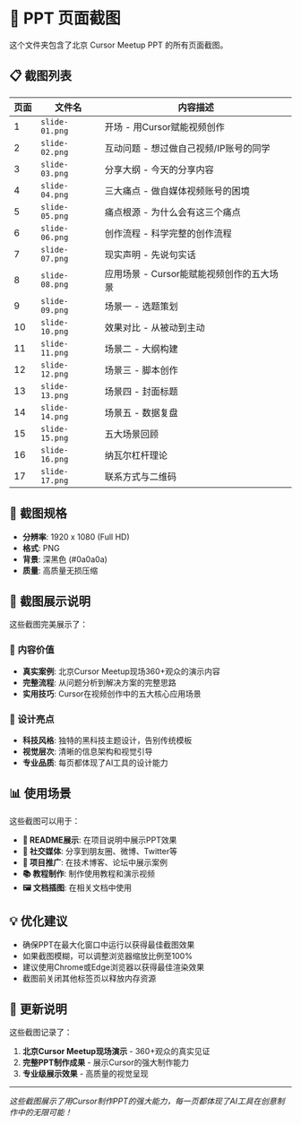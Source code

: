 # 📸 PPT 页面截图

这个文件夹包含了北京 Cursor Meetup PPT 的所有页面截图。

## 📋 截图列表

| 页面 | 文件名 | 内容描述 |
|------|--------|----------|
| 1 | `slide-01.png` | 开场 - 用Cursor赋能视频创作 |
| 2 | `slide-02.png` | 互动问题 - 想过做自己视频/IP账号的同学 |
| 3 | `slide-03.png` | 分享大纲 - 今天的分享内容 |
| 4 | `slide-04.png` | 三大痛点 - 做自媒体视频账号的困境 |
| 5 | `slide-05.png` | 痛点根源 - 为什么会有这三个痛点 |
| 6 | `slide-06.png` | 创作流程 - 科学完整的创作流程 |
| 7 | `slide-07.png` | 现实声明 - 先说句实话 |
| 8 | `slide-08.png` | 应用场景 - Cursor能赋能视频创作的五大场景 |
| 9 | `slide-09.png` | 场景一 - 选题策划 |
| 10 | `slide-10.png` | 效果对比 - 从被动到主动 |
| 11 | `slide-11.png` | 场景二 - 大纲构建 |
| 12 | `slide-12.png` | 场景三 - 脚本创作 |
| 13 | `slide-13.png` | 场景四 - 封面标题 |
| 14 | `slide-14.png` | 场景五 - 数据复盘 |
| 15 | `slide-15.png` | 五大场景回顾 |
| 16 | `slide-16.png` | 纳瓦尔杠杆理论 |
| 17 | `slide-17.png` | 联系方式与二维码 |

## 🎯 截图规格

- **分辨率**: 1920 x 1080 (Full HD)
- **格式**: PNG
- **背景**: 深黑色 (#0a0a0a)
- **质量**: 高质量无损压缩

## 📸 截图展示说明

这些截图完美展示了：

### 🎯 **内容价值**
- **真实案例**: 北京Cursor Meetup现场360+观众的演示内容
- **完整流程**: 从问题分析到解决方案的完整思路
- **实用技巧**: Cursor在视频创作中的五大核心应用场景

### 🎨 **设计亮点**  
- **科技风格**: 独特的黑科技主题设计，告别传统模板
- **视觉层次**: 清晰的信息架构和视觉引导
- **专业品质**: 每页都体现了AI工具的设计能力

## 📊 使用场景

这些截图可以用于：

- **📖 README展示**: 在项目说明中展示PPT效果
- **📱 社交媒体**: 分享到朋友圈、微博、Twitter等
- **🎯 项目推广**: 在技术博客、论坛中展示案例
- **📚 教程制作**: 制作使用教程和演示视频
- **🖼️ 文档插图**: 在相关文档中使用

## 💡 优化建议

- 确保PPT在最大化窗口中运行以获得最佳截图效果
- 如果截图模糊，可以调整浏览器缩放比例至100%
- 建议使用Chrome或Edge浏览器以获得最佳渲染效果
- 截图前关闭其他标签页以释放内存资源

## 📝 更新说明

这些截图记录了：
1. **北京Cursor Meetup现场演示** - 360+观众的真实见证
2. **完整PPT制作成果** - 展示Cursor的强大制作能力  
3. **专业级展示效果** - 高质量的视觉呈现

---

*这些截图展示了用Cursor制作PPT的强大能力，每一页都体现了AI工具在创意制作中的无限可能！* 